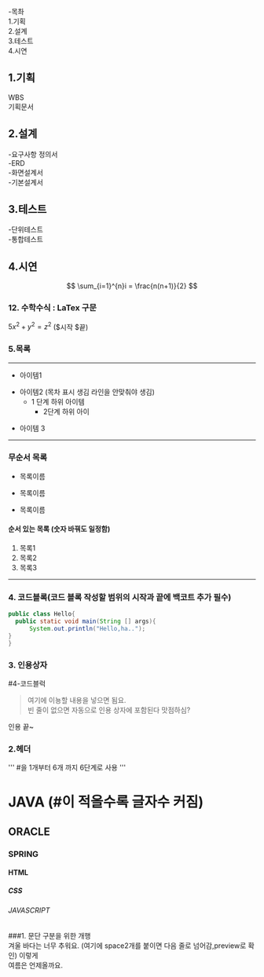 -목촤  
1.기획  
2.설계  
3.테스트  
4.시연

## 1.기획  
 WBS  
 기획문서  

## 2.설계  
 -요구사항 정의서  
 -ERD  
 -화면설계서  
 -기본설계서  

## 3.테스트  
 -단위테스트  
 -통합테스트  
 
## 4.시연
 


$$
\sum_{i=1}^{n}i = \frac{n(n+1)}{2}
$$

### 12. 수학수식 : LaTex 구문
$5x^2 + y^2 = z^2$ ($시작 $끝)

### 5.목록
---
- 아이템1
+ 아이템2 (목차 표시 생김 라인을 안맞춰야 생김)
   - 1 단계 하위 아이템
     * 2단계 하위 아이
* 아이템 3
---
### 무순서 목록
* 목록이름
- 목록이름
+ 목록이름 

#### 순서 있는 목록 (숫자 바꿔도 일정함)
1. 목록1
2. 목록2
3. 목록3

---

### 4. 코드블록(코드 블록 작성할 범위의 시작과 끝에 백코트 추가 필수)
```JAVA
public class Hello{ 
  public static void main(String [] args){
      System.out.println("Hello,ha..");
}
}
```  

### 3. 인용상자
#4-코드블럭
>여기에 이뇽할 내용을 넣으면 됨요.  
>빈 줄이 없으면 자동으로 인용 상자에 포함된다
맛점하심?

인용 끝~

### 2.헤더
''' #을 1개부터 6개 까지 6단계로 사용 '''


# JAVA (#이 적을수록 글자수 커짐)
## ORACLE
### SPRING
#### HTML
##### CSS
###### JAVASCRIPT


###1. 문단 구분을 위한 개행  
겨울 바다는 너무 추워요. (여기에 space2개를 붙이면 다음 줄로 넘어감,preview로 확인)
이렇게  
여름은 언제올까요.  
